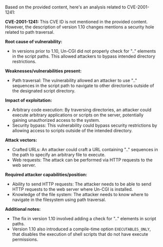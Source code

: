 Based on the provided content, here's an analysis related to CVE-2001-1241:

**CVE-2001-1241:** This CVE ID is not mentioned in the provided content. However, the description of version 1.10 changes mentions a security hole related to path traversal.

**Root cause of vulnerability:**
- In versions prior to 1.10, Un-CGI did not properly check for ".." elements in the script paths. This allowed attackers to bypass intended directory restrictions.

**Weaknesses/vulnerabilities present:**
- Path traversal: The vulnerability allowed an attacker to use ".." sequences in the script path to navigate to other directories outside of the designated script directory.

**Impact of exploitation:**
- Arbitrary code execution: By traversing directories, an attacker could execute arbitrary applications or scripts on the server, potentially gaining unauthorized access to the system.
- Security bypass: This vulnerability could bypass security restrictions by allowing access to scripts outside of the intended directory.

**Attack vectors:**
- Crafted URLs: An attacker could craft a URL containing ".." sequences in the path to specify an arbitrary file to execute.
- Web requests: The attack can be performed via HTTP requests to the web server.

**Required attacker capabilities/position:**
- Ability to send HTTP requests: The attacker needs to be able to send HTTP requests to the web server where Un-CGI is installed.
- Knowledge of the file system: The attacker needs to know where to navigate in the filesystem using path traversal.

**Additional notes:**
- The fix in version 1.10 involved adding a check for ".." elements in script paths.
- Version 1.10 also introduced a compile-time option `EXECUTABLES_ONLY`, that disables the execution of shell scripts that do not have execute permissions.